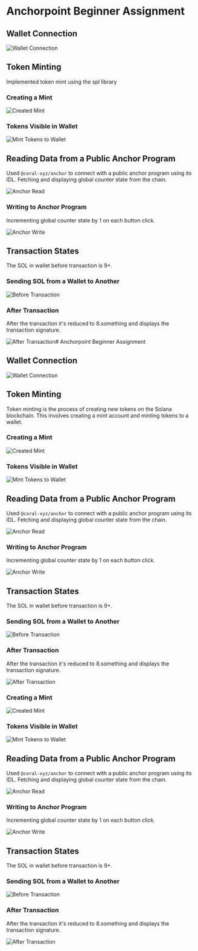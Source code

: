 # Anchorpoint Beginner Assignment

## Wallet Connection

![Wallet Connection](./public/assignment-1/wallet-connection.png)

## Token Minting

Implemented token mint using the spl library

### Creating a Mint

![Created Mint](./public/assignment-1/created-mint.png)

### Tokens Visible in Wallet

![Mint Tokens to Wallet](./public/assignment-1/mint-tokens-wallet.png)

## Reading Data from a Public Anchor Program

Used `@coral-xyz/anchor` to connect with a public anchor program using its IDL. Fetching and displaying global counter state from the chain.

![Anchor Read](./public/assignment-1/anchor-read.png)

### Writing to Anchor Program

Incrementing global counter state by 1 on each button click.

![Anchor Write](./public/assignment-1/anchor-write.png)

## Transaction States

The SOL in wallet before transaction is 9+.

### Sending SOL from a Wallet to Another

![Before Transaction](./public/assignment-1/before-txn.png)

### After Transaction

After the transaction it's reduced to 8.something and displays the transaction signature.

![After Transaction](./public/assignment-1/after-txn.png)# Anchorpoint Beginner Assignment

## Wallet Connection

![Wallet Connection](./public/assignment-1/wallet-connection.png)

## Token Minting

Token minting is the process of creating new tokens on the Solana blockchain. This involves creating a mint account and minting tokens to a wallet.

### Creating a Mint

![Created Mint](./public/assignment-1/created-mint.png)

### Tokens Visible in Wallet

![Mint Tokens to Wallet](./public/assignment-1/mint-tokens-wallet.png)

## Reading Data from a Public Anchor Program

Used `@coral-xyz/anchor` to connect with a public anchor program using its IDL. Fetching and displaying global counter state from the chain.

![Anchor Read](./public/assignment-1/anchor-read.png)

### Writing to Anchor Program

Incrementing global counter state by 1 on each button click.

![Anchor Write](./public/assignment-1/anchor-write.png)

## Transaction States

The SOL in wallet before transaction is 9+.

### Sending SOL from a Wallet to Another

![Before Transaction](./public/assignment-1/before-txn.png)

### After Transaction

After the transaction it's reduced to 8.something and displays the transaction signature.

![After Transaction](./public/assignment-1/after-txn.png)

### Creating a Mint

![Created Mint](./public/assignment-1/created-mint.png)

### Tokens Visible in Wallet

![Mint Tokens to Wallet](./public/assignment-1/mint-tokens-wallet.png)

## Reading Data from a Public Anchor Program

Used `@coral-xyz/anchor` to connect with a public anchor program using its IDL. Fetching and displaying global counter state from the chain.

![Anchor Read](./public/assignment-1/anchor-read.png)

### Writing to Anchor Program

Incrementing global counter state by 1 on each button click.

![Anchor Write](./public/assignment-1/anchor-write.png)

## Transaction States

The SOL in wallet before transaction is 9+.

### Sending SOL from a Wallet to Another

![Before Transaction](./public/assignment-1/before-txn.png)

### After Transaction

After the transaction it's reduced to 8.something and displays the transaction signature.

![After Transaction](./public/assignment-1/after-txn.png)